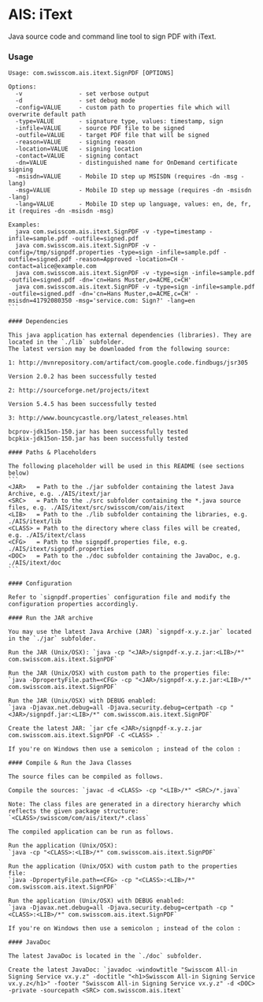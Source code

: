 AIS: iText
============

Java source code and command line tool to sign PDF with iText.

### Usage

````
Usage: com.swisscom.ais.itext.SignPDF [OPTIONS]

Options:
  -v                - set verbose output
  -d                - set debug mode
  -config=VALUE     - custom path to properties file which will overwrite default path
  -type=VALUE       - signature type, values: timestamp, sign
  -infile=VALUE     - source PDF file to be signed
  -outfile=VALUE    - target PDF file that will be signed
  -reason=VALUE     - signing reason
  -location=VALUE   - signing location
  -contact=VALUE    - signing contact
  -dn=VALUE         - distinguished name for OnDemand certificate signing
  -msisdn=VALUE     - Mobile ID step up MSISDN (requires -dn -msg -lang)
  -msg=VALUE        - Mobile ID step up message (requires -dn -msisdn -lang)
  -lang=VALUE       - Mobile ID step up language, values: en, de, fr, it (requires -dn -msisdn -msg)

Examples:
  java com.swisscom.ais.itext.SignPDF -v -type=timestamp -infile=sample.pdf -outfile=signed.pdf
  java com.swisscom.ais.itext.SignPDF -v -config=/tmp/signpdf.properties -type=sign -infile=sample.pdf -outfile=signed.pdf -reason=Approved -location=CH -contact=alice@example.com
  java com.swisscom.ais.itext.SignPDF -v -type=sign -infile=sample.pdf -outfile=signed.pdf -dn='cn=Hans Muster,o=ACME,c=CH'
  java com.swisscom.ais.itext.SignPDF -v -type=sign -infile=sample.pdf -outfile=signed.pdf -dn='cn=Hans Muster,o=ACME,c=CH' -msisdn=41792080350 -msg='service.com: Sign?' -lang=en
```

#### Dependencies

This java application has external dependencies (libraries). They are located in the `./lib` subfolder.
The latest version may be downloaded from the following source:

1: http://mvnrepository.com/artifact/com.google.code.findbugs/jsr305

Version 2.0.2 has been successfully tested

2: http://sourceforge.net/projects/itext

Version 5.4.5 has been successfully tested

3: http://www.bouncycastle.org/latest_releases.html

bcprov-jdk15on-150.jar has been successfully tested
bcpkix-jdk15on-150.jar has been successfully tested

#### Paths & Placeholders

The following placeholder will be used in this README (see sections below)
```
<JAR>   = Path to the ./jar subfolder containing the latest Java Archive, e.g. ./AIS/itext/jar
<SRC>   = Path to the ./src subfolder containing the *.java source files, e.g. ./AIS/itext/src/swisscom/com/ais/itext
<LIB>   = Path to the ./lib subfolder containing the libraries, e.g. ./AIS/itext/lib
<CLASS> = Path to the directory where class files will be created, e.g. ./AIS/itext/class
<CFG>   = Path to the signpdf.properties file, e.g. ./AIS/itext/signpdf.properties
<DOC>   = Path to the ./doc subfolder containing the JavaDoc, e.g. ./AIS/itext/doc
```

#### Configuration

Refer to `signpdf.properties` configuration file and modify the configuration properties accordingly.

#### Run the JAR archive

You may use the latest Java Archive (JAR) `signpdf-x.y.z.jar` located in the `./jar` subfolder.

Run the JAR (Unix/OSX): `java -cp "<JAR>/signpdf-x.y.z.jar:<LIB>/*" com.swisscom.ais.itext.SignPDF`

Run the JAR (Unix/OSX) with custom path to the properties file:
`java -DpropertyFile.path=<CFG> -cp "<JAR>/signpdf-x.y.z.jar:<LIB>/*" com.swisscom.ais.itext.SignPDF`

Run the JAR (Unix/OSX) with DEBUG enabled:
`java -Djavax.net.debug=all -Djava.security.debug=certpath -cp "<JAR>/signpdf.jar:<LIB>/*" com.swisscom.ais.itext.SignPDF`

Create the latest JAR: `jar cfe <JAR>/signpdf-x.y.z.jar com.swisscom.ais.itext.SignPDF -C <CLASS> .`

If you're on Windows then use a semicolon ; instead of the colon : 

#### Compile & Run the Java Classes

The source files can be compiled as follows. 

Compile the sources: `javac -d <CLASS> -cp "<LIB>/*" <SRC>/*.java`

Note: The class files are generated in a directory hierarchy which reflects the given package structure: `<CLASS>/swisscom/com/ais/itext/*.class`

The compiled application can be run as follows.

Run the application (Unix/OSX):
`java -cp "<CLASS>:<LIB>/*" com.swisscom.ais.itext.SignPDF`

Run the application (Unix/OSX) with custom path to the properties file:
`java -DpropertyFile.path=<CFG> -cp "<CLASS>:<LIB>/*" com.swisscom.ais.itext.SignPDF`

Run the application (Unix/OSX) with DEBUG enabled:
`java -Djavax.net.debug=all -Djava.security.debug=certpath -cp "<CLASS>:<LIB>/*" com.swisscom.ais.itext.SignPDF`

If you're on Windows then use a semicolon ; instead of the colon : 

#### JavaDoc

The latest JavaDoc is located in the `./doc` subfolder.

Create the latest JavaDoc: `javadoc -windowtitle "Swisscom All-in Signing Service vx.y.z" -doctitle "<h1>Swisscom All-in Signing Service vx.y.z</h1>" -footer "Swisscom All-in Signing Service vx.y.z" -d <DOC> -private -sourcepath <SRC> com.swisscom.ais.itext`
